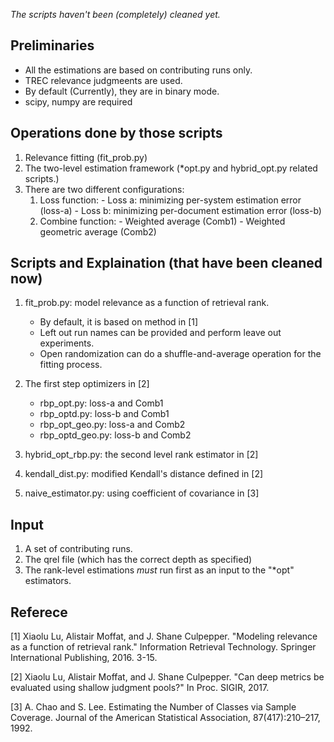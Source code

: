 *The scripts haven't been (completely) cleaned yet.*

## Preliminaries
- All the estimations are based on contributing runs only.
- TREC relevance judgmeents are used.
- By default (Currently), they are in binary mode.
- scipy, numpy are required 

## Operations done by those scripts
1. Relevance fitting (fit_prob.py)
2. The two-level estimation framework (\*opt.py and hybrid_opt.py related scripts.)
3. There are two different configurations:
      1. Loss function:
        - Loss a: minimizing per-system estimation error (loss-a)
        - Loss b: minimizing per-document estimation error (loss-b)
      2. Combine function:
        - Weighted average (Comb1)
        - Weighted geometric average (Comb2)
  
## Scripts and Explaination (that have been cleaned now)
  1. fit_prob.py: model relevance as a function of retrieval rank.
     - By default, it is based on method in [1]
     - Left out run names can be provided and perform leave out experiments.
     - Open randomization can do a shuffle-and-average operation for the fitting process.

  2. The first step optimizers in [2]
      - rbp_opt.py: loss-a and Comb1 
      - rbp_optd.py: loss-b and Comb1
      - rbp_opt_geo.py: loss-a and Comb2
      - rbp_optd_geo.py: loss-b and Comb2
      
  3. hybrid_opt_rbp.py: the second level rank estimator in [2] 
  
  4. kendall_dist.py: modified Kendall's distance defined in [2]
  
  5. naive_estimator.py: using coefficient of covariance in [3]
  
   
  
  
## Input
 1. A set of contributing runs.
 2. The qrel file (which has the correct depth as specified)
 3. The rank-level estimations *must* run first as an input to the "*opt" estimators.
      
## Referece
[1] Xiaolu Lu, Alistair Moffat, and J. Shane Culpepper. "Modeling relevance as a function of retrieval rank." Information Retrieval Technology. Springer International Publishing, 2016. 3-15.

[2] Xiaolu Lu, Alistair Moffat, and J. Shane Culpepper. "Can deep metrics be evaluated using shallow judgment pools?" In Proc. SIGIR, 2017.

[3] A. Chao and S. Lee. Estimating the Number of Classes via Sample Coverage. Journal of the American Statistical Association, 87(417):210–217, 1992.